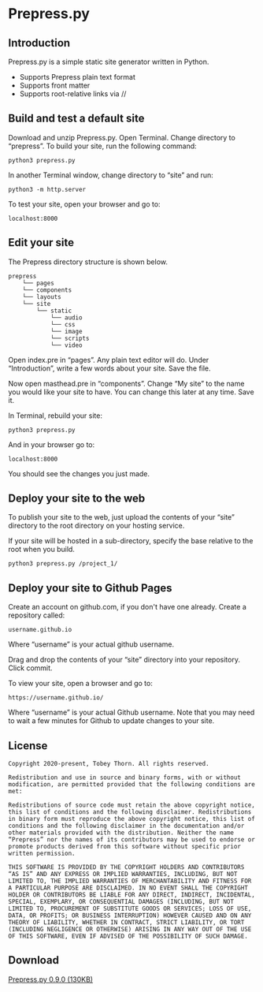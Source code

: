 Prepress.py
===========


Introduction
------------

Prepress.py is a simple static site generator written in Python.

* Supports Prepress plain text format
* Supports front matter
* Supports root-relative links via //



Build and test a default site
-----------------------------

Download and unzip Prepress.py. Open Terminal. Change directory to “prepress”. To build your site, run the following command:

	python3 prepress.py

In another Terminal window, change directory to “site” and run:

	python3 -m http.server

To test your site, open your browser and go to:

	localhost:8000



Edit your site
--------------

The Prepress directory structure is shown below.

	prepress
		└── pages
		└── components
		└── layouts
		└── site
			└── static
				└── audio
				└── css
				└── image
				└── scripts
				└── video

Open index.pre in “pages”. Any plain text editor will do. Under “Introduction”, write a few words about your site. Save the file.

Now open masthead.pre in “components”. Change “My site” to the name you would like your site to have. You can change this later at any time. Save it.

In Terminal, rebuild your site:

	python3 prepress.py

And in your browser go to:

	localhost:8000

You should see the changes you just made.



Deploy your site to the web
---------------------------

To publish your site to the web, just upload the contents of your “site” directory to the root directory on your hosting service.

If your site will be hosted in a sub-directory, specify the base relative to the root when you build.

	python3 prepress.py /project_1/



Deploy your site to Github Pages
--------------------------------

Create an account on github.com, if you don't have one already. Create a repository called:

	username.github.io

Where “username” is your actual github username.

Drag and drop the contents of your “site” directory into your repository. Click commit.

To view your site, open a browser and go to:

	https://username.github.io/

Where “username” is your actual Github username. Note that you may need to wait a few minutes for Github to update changes to your site.



License
-------

	Copyright 2020-present, Tobey Thorn. All rights reserved.
	
	Redistribution and use in source and binary forms, with or without modification, are permitted provided that the following conditions are met:
	
	Redistributions of source code must retain the above copyright notice, this list of conditions and the following disclaimer. Redistributions in binary form must reproduce the above copyright notice, this list of conditions and the following disclaimer in the documentation and/or other materials provided with the distribution. Neither the name “Prepress” nor the names of its contributors may be used to endorse or promote products derived from this software without specific prior written permission. 
	
	THIS SOFTWARE IS PROVIDED BY THE COPYRIGHT HOLDERS AND CONTRIBUTORS “AS IS” AND ANY EXPRESS OR IMPLIED WARRANTIES, INCLUDING, BUT NOT LIMITED TO, THE IMPLIED WARRANTIES OF MERCHANTABILITY AND FITNESS FOR A PARTICULAR PURPOSE ARE DISCLAIMED. IN NO EVENT SHALL THE COPYRIGHT HOLDER OR CONTRIBUTORS BE LIABLE FOR ANY DIRECT, INDIRECT, INCIDENTAL, SPECIAL, EXEMPLARY, OR CONSEQUENTIAL DAMAGES (INCLUDING, BUT NOT LIMITED TO, PROCUREMENT OF SUBSTITUTE GOODS OR SERVICES; LOSS OF USE, DATA, OR PROFITS; OR BUSINESS INTERRUPTION) HOWEVER CAUSED AND ON ANY THEORY OF LIABILITY, WHETHER IN CONTRACT, STRICT LIABILITY, OR TORT (INCLUDING NEGLIGENCE OR OTHERWISE) ARISING IN ANY WAY OUT OF THE USE OF THIS SOFTWARE, EVEN IF ADVISED OF THE POSSIBILITY OF SUCH DAMAGE.



Download
--------

[Prepress.py 0.9.0 (130KB)](https://github.com/tobeythorn/prepress.py/raw/main/prepress.zip)

